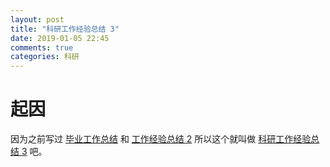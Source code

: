 ```yaml
---
layout: post
title: "科研工作经验总结 3"
date: 2019-01-05 22:45
comments: true
categories: 科研
---
```


# 起因

因为之前写过 [毕业工作总结](https://iphyer.github.io/blog/2016/06/09/20160609summary/) 和 [工作经验总结 2](https://iphyer.github.io/blog/2018/08/05/work/) 所以这个就叫做 [科研工作经验总结 3](https://iphyer.github.io/blog/2019/01/05/ReseachExperience1/) 吧。

<!--more-->